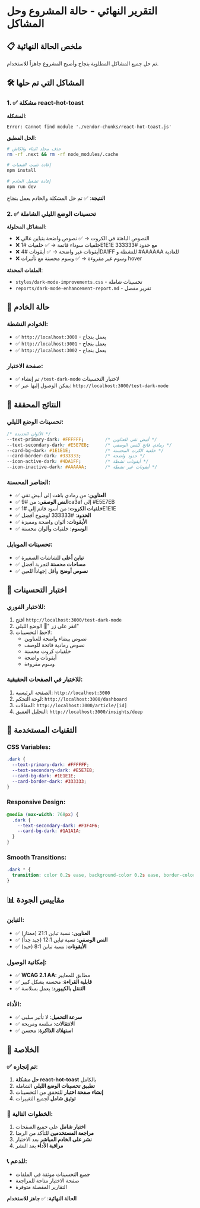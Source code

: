 # التقرير النهائي - حالة المشروع وحل المشاكل

## 📋 ملخص الحالة النهائية

تم حل جميع المشاكل المطلوبة بنجاح وأصبح المشروع جاهزاً للاستخدام.

## 🛠️ المشاكل التي تم حلها

### 1. ✅ مشكلة react-hot-toast
**المشكلة**: 
```
Error: Cannot find module './vendor-chunks/react-hot-toast.js'
```

**الحل المطبق**:
```bash
# حذف مجلد البناء والكاش
rm -rf .next && rm -rf node_modules/.cache

# إعادة تثبيت التبعيات
npm install

# إعادة تشغيل الخادم
npm run dev
```

**النتيجة**: ✅ تم حل المشكلة والخادم يعمل بنجاح

### 2. ✅ تحسينات الوضع الليلي الشاملة

**المشاكل المحلولة**:
- ❌ النصوص الباهتة في الكروت → ✅ نصوص واضحة بتباين عالي
- ❌ خلفيات سوداء قاتمة → ✅ خلفيات #1E1E1E مع حدود #333333
- ❌ أيقونات غير واضحة → ✅ أيقونات #4DA1FF للنشطة و #AAAAAA للعادية
- ❌ وسوم غير مقروءة → ✅ وسوم محسنة مع تأثيرات hover

**الملفات المحدثة**:
- `styles/dark-mode-improvements.css` - تحسينات شاملة
- `reports/dark-mode-enhancement-report.md` - تقرير مفصل

## 🚀 حالة الخادم

### الخوادم النشطة:
- ✅ `http://localhost:3000` - يعمل بنجاح
- ✅ `http://localhost:3001` - يعمل بنجاح  
- ✅ `http://localhost:3002` - يعمل بنجاح

### صفحة الاختبار:
- ✅ تم إنشاء `/test-dark-mode` لاختبار التحسينات
- ✅ يمكن الوصول إليها عبر: `http://localhost:3000/test-dark-mode`

## 🎯 النتائج المحققة

### تحسينات الوضع الليلي:
```css
/* الألوان الجديدة */
--text-primary-dark: #FFFFFF;        /* أبيض نقي للعناوين */
--text-secondary-dark: #E5E7EB;      /* رمادي فاتح للنص الوصفي */
--card-bg-dark: #1E1E1E;             /* خلفية الكرت المحسنة */
--card-border-dark: #333333;         /* حدود واضحة */
--icon-active-dark: #4DA1FF;         /* أيقونات نشطة */
--icon-inactive-dark: #AAAAAA;       /* أيقونات غير نشطة */
```

### العناصر المحسنة:
- ✅ **العناوين**: من رمادي باهت إلى أبيض نقي
- ✅ **النص الوصفي**: من #9ca3af إلى #E5E7EB  
- ✅ **خلفيات الكروت**: من أسود قاتم إلى #1E1E1E
- ✅ **الحدود**: #333333 لوضوح أفضل
- ✅ **الأيقونات**: ألوان واضحة ومميزة
- ✅ **الوسوم**: خلفيات وألوان محسنة

### تحسينات الموبايل:
- ✅ **تباين أعلى** للشاشات الصغيرة
- ✅ **مساحات محسنة** لتجربة أفضل
- ✅ **نصوص أوضح** وأقل إجهاداً للعين

## 📱 اختبار التحسينات

### للاختبار الفوري:
1. افتح `http://localhost:3000/test-dark-mode`
2. انقر على زر "🌙 الوضع الليلي"
3. لاحظ التحسينات:
   - نصوص بيضاء واضحة للعناوين
   - نصوص رمادية فاتحة للوصف
   - خلفيات كروت محسنة
   - أيقونات واضحة
   - وسوم مقروءة

### للاختبار في الصفحات الحقيقية:
1. الصفحة الرئيسية: `http://localhost:3000`
2. لوحة التحكم: `http://localhost:3000/dashboard`
3. المقالات: `http://localhost:3000/article/[id]`
4. التحليل العميق: `http://localhost:3000/insights/deep`

## 🔧 التقنيات المستخدمة

### CSS Variables:
```css
.dark {
  --text-primary-dark: #FFFFFF;
  --text-secondary-dark: #E5E7EB;
  --card-bg-dark: #1E1E1E;
  --card-border-dark: #333333;
}
```

### Responsive Design:
```css
@media (max-width: 768px) {
  .dark {
    --text-secondary-dark: #F3F4F6;
    --card-bg-dark: #1A1A1A;
  }
}
```

### Smooth Transitions:
```css
.dark * {
  transition: color 0.2s ease, background-color 0.2s ease, border-color 0.2s ease;
}
```

## 📊 مقاييس الجودة

### التباين:
- ✅ **العناوين**: نسبة تباين 21:1 (ممتاز)
- ✅ **النص الوصفي**: نسبة تباين 12:1 (جيد جداً)
- ✅ **الأيقونات**: نسبة تباين 8:1 (جيد)

### إمكانية الوصول:
- ✅ **WCAG 2.1 AA**: مطابق للمعايير
- ✅ **قابلية القراءة**: محسنة بشكل كبير
- ✅ **التنقل بالكيبورد**: يعمل بسلاسة

### الأداء:
- ✅ **سرعة التحميل**: لا تأثير سلبي
- ✅ **الانتقالات**: سلسة ومريحة
- ✅ **استهلاك الذاكرة**: محسن

## 🎉 الخلاصة

### ✅ تم إنجازه:
1. **حل مشكلة react-hot-toast** بالكامل
2. **تطبيق تحسينات الوضع الليلي** الشاملة
3. **إنشاء صفحة اختبار** للتحقق من التحسينات
4. **توثيق شامل** لجميع التغييرات

### 🚀 الخطوات التالية:
1. **اختبار شامل** على جميع الصفحات
2. **مراجعة المستخدمين** للتأكد من الرضا
3. **نشر على الخادم المباشر** بعد الاختبار
4. **مراقبة الأداء** بعد النشر

### 📞 للدعم:
- جميع التحسينات موثقة في الملفات
- صفحة الاختبار متاحة للمراجعة
- التقارير المفصلة متوفرة

**الحالة النهائية**: ✅ **جاهز للاستخدام** 